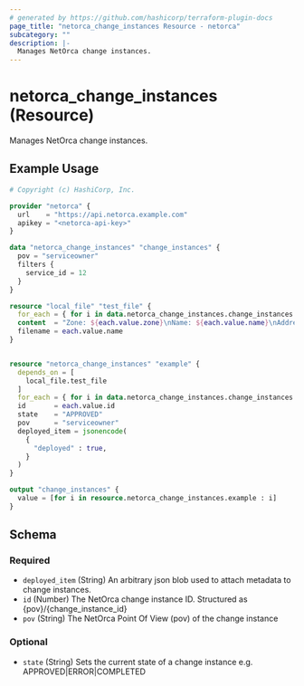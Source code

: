```yaml
---
# generated by https://github.com/hashicorp/terraform-plugin-docs
page_title: "netorca_change_instances Resource - netorca"
subcategory: ""
description: |-
  Manages NetOrca change instances.
---
```


# netorca_change_instances (Resource)

Manages NetOrca change instances.

## Example Usage

```terraform
# Copyright (c) HashiCorp, Inc.

provider "netorca" {
  url    = "https://api.netorca.example.com"
  apikey = "<netorca-api-key>"
}

data "netorca_change_instances" "change_instances" {
  pov = "serviceowner"
  filters {
    service_id = 12
  }
}

resource "local_file" "test_file" {
  for_each = { for i in data.netorca_change_instances.change_instances.change_instances : jsondecode(i.service_item.declaration).name => jsondecode(i.service_item.declaration) }
  content  = "Zone: ${each.value.zone}\nName: ${each.value.name}\nAddresses: ${join(",", each.value.addresses)}\n"
  filename = each.value.name
}


resource "netorca_change_instances" "example" {
  depends_on = [
    local_file.test_file
  ]
  for_each = { for i in data.netorca_change_instances.change_instances.change_instances : i.id => i }
  id       = each.value.id
  state    = "APPROVED"
  pov      = "serviceowner"
  deployed_item = jsonencode(
    {
      "deployed" : true,
    }
  )
}

output "change_instances" {
  value = [for i in resource.netorca_change_instances.example : i]
}
```

<!-- schema generated by tfplugindocs -->
## Schema

### Required

- `deployed_item` (String) An arbitrary json blob used to attach metadata to change instances.
- `id` (Number) The NetOrca change instance ID. Structured as {pov}/{change_instance_id}
- `pov` (String) The NetOrca Point Of View (pov) of the change instance

### Optional

- `state` (String) Sets the current state of a change instance e.g. APPROVED|ERROR|COMPLETED

